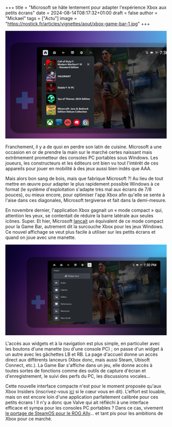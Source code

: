 +++
title = "Microsoft se hâte lentement pour adapter l'expérience Xbox aux petits écrans"
date = 2024-08-14T08:17:32+01:00
draft = false
author = "Mickael"
tags = ["Actu"]
image = "https://nostick.fr/articles/vignettes/aout/xbox-game-bar-1.jpg"
+++

![Xbox Game Bar](xbox-game-bar-1.jpg "")

Franchement, il y a de quoi en perdre son latin de cuisine. Microsoft a une occasion en or de prendre la main sur le marché certes naissant mais extrêmement prometteur des consoles PC portables sous Windows. Les joueurs, les constructeurs et les éditeurs ont bien vu tout l'intérêt de ces appareils pour jouer en mobilité à des jeux aussi bien indés que AAA.

Mais alors bon sang de bois, mais que fabrique Microsoft ?! Au lieu de tout mettre en œuvre pour adapter le plus rapidement possible Windows à ce format (le système d'exploitation s'adapte très mal aux écrans de 7/8 pouces), ou mieux encore, pour optimiser l'app Xbox afin qu'elle se sente à l'aise dans ces diagonales, Microsoft tergiverse et fait dans la demi-mesure.

En novembre dernier, l'application Xbox gagnait un « mode compact » qui, attention les yeux, se contentait de réduire la barre latérale aux seules icônes. Super. Et hier, Microsoft [lançait](https://news.xbox.com/en-us/2024/08/13/compact-mode-is-now-in-game-bar-for-xbox-insiders/) un équivalent de ce mode compact pour la Game Bar, autrement dit la surcouche Xbox pour les jeux Windows. Ce nouvel affichage se veut plus facile à utiliser sur les petits écrans et quand on joue avec une manette.

![Xbox Game Bar](xbox-game-bar-2.jpg "")

L'accès aux widgets et à la navigation est plus simple, en particulier avec les boutons d'une manette (ou d'une console PC) ; on passe d'un widget à un autre avec les gâchettes LB et RB. La page d'accueil donne un accès direct aux différents lanceurs (Xbox donc, mais aussi Steam, Ubisoft Connect, etc.). La Game Bar s'affiche dans un jeu, elle donne accès à toutes sortes de fonctions comme des outils de capture d'écran et d'enregistrement, le suivi des perfs du PC, les discussions vocales…

Cette nouvelle interface compacte n'est pour le moment proposée qu'aux Xbox Insiders (inscrivez-vous [ici](https://support.xbox.com/en-US/help/account-profile/manage-account/xbox-insider-program) si le cœur vous en dit). L'effort est louable, mais on est encore loin d'une application parfaitement calibrée pour ces petits écrans ! Il n'y a donc que Valve qui ait réfléchi à une interface efficace et sympa pour les consoles PC portables ? Dans ce cas, vivement [le portage de SteamOS pour le ROG Ally](https://nostick.fr/articles/2024/aout/1008-bientot-steamos-sur-la-rog-ally/)… et tant pis pour les ambitions de Xbox pour ce marché.